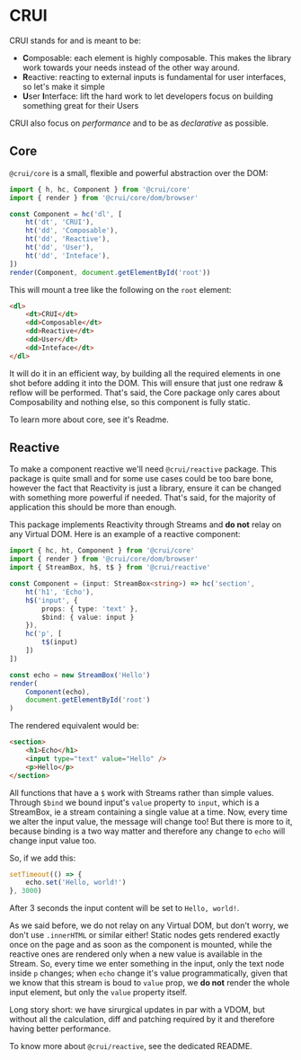# CRUI
CRUI stands for and is meant to be:

- **C**omposable: each element is highly composable. This makes the library work towards your needs instead of the other way around.
- **R**eactive: reacting to external inputs is fundamental for user interfaces, so let's make it simple
- **U**ser **I**nterface: lift the hard work to let developers focus on building something great for their Users

CRUI also focus on _performance_ and to be as _declarative_ as possible.

## Core

`@crui/core` is a small, flexible and powerful abstraction over the DOM:

```typescript
import { h, hc, Component } from '@crui/core'
import { render } from '@crui/core/dom/browser'

const Component = hc('dl', [
    ht('dt', 'CRUI'),
    ht('dd', 'Composable'),
    ht('dd', 'Reactive'),
    ht('dd', 'User'),
    ht('dd', 'Inteface'),
])
render(Component, document.getElementById('root'))
```

This will mount a tree like the following on the `root` element:
```html
<dl>
    <dt>CRUI</dt>
    <dd>Composable</dt>
    <dd>Reactive</dt>
    <dd>User</dt>
    <dd>Inteface</dt>
</dl>
```
It will do it in an efficient way, by building all the required elements in one shot before adding it into the DOM. This will ensure that just one redraw & reflow will be performed.
That's said, the Core package only cares about Composability and nothing else, so this component is fully static.

To learn more about core, see it's Readme.

## Reactive
To make a component reactive we'll need `@crui/reactive` package.
This package is quite small and for some use cases could be too bare bone, however the fact that Reactivity is just a library, ensure it can be changed with something more powerful if needed. That's said, for the majority of application this should be more than enough.

This package implements Reactivity through Streams and **do not** relay on any Virtual DOM.
Here is an example of a reactive component:
```typescript
import { hc, ht, Component } from '@crui/core'
import { render } from '@crui/core/dom/browser'
import { StreamBox, h$, t$ } from '@crui/reactive'

const Component = (input: StreamBox<string>) => hc('section',
    ht('h1', 'Echo'),
    h$('input', {
        props: { type: 'text' },
        $bind: { value: input }
    }),
    hc('p', [
        t$(input)
    ])
])

const echo = new StreamBox('Hello')
render(
    Component(echo),
    document.getElementById('root')
)
```
The rendered equivalent would be:
```html
<section>
    <h1>Echo</h1>
    <input type="text" value="Hello" />
    <p>Hello</p>
</section>
```
All functions that have a `$` work with Streams rather than simple values. Through `$bind` we bound input's `value` property to `input`, which is a StreamBox, ie a stream containing a single value at a time. Now, every time we alter the input value, the message will change too!
But there is more to it, because binding is a two way matter and therefore any change to `echo` will change input value too.

So, if we add this:
```typescript
setTimeout(() => {
    echo.set('Hello, world!')
}, 3000)
```
After 3 seconds the input content will be set to `Hello, world!`.

As we said before, we do not relay on any Virtual DOM, but don't worry, we don't use `.innerHTML` or similar either!
Static nodes gets rendered exactly once on the page and as soon as the component is mounted, while the reactive ones are rendered only when a new value is available in the Stream.
So, every time we enter something in the input, only the text node inside `p` changes; when `echo` change it's value programmatically, given that we know that this stream is boud to `value` prop, we **do not** render the whole input element, but only the `value` property itself.

Long story short: we have sirurgical updates in par with a VDOM, but without all the calculation, diff and patching required by it and therefore having better performance.

To know more about `@crui/reactive`, see the dedicated README.